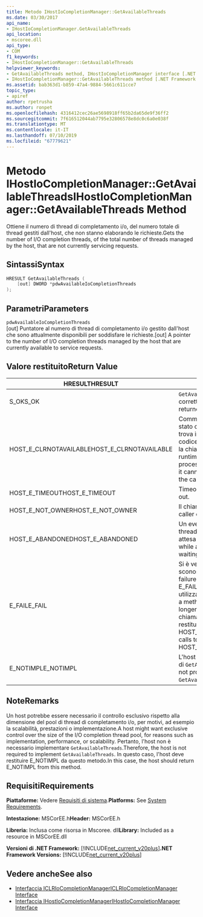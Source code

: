 ```yaml
---
title: Metodo IHostIoCompletionManager::GetAvailableThreads
ms.date: 03/30/2017
api_name:
- IHostIoCompletionManager.GetAvailableThreads
api_location:
- mscoree.dll
api_type:
- COM
f1_keywords:
- IHostIoCompletionManager::GetAvailableThreads
helpviewer_keywords:
- GetAvailableThreads method, IHostIoCompletionManager interface [.NET Framework hosting]
- IHostIoCompletionManager::GetAvailableThreads method [.NET Framework hosting]
ms.assetid: bab363d1-b859-47a4-9884-5661c611cce7
topic_type:
- apiref
author: rpetrusha
ms.author: ronpet
ms.openlocfilehash: 4316412cec26ae5698918ff65b2da65de9f36ff2
ms.sourcegitcommit: 7f616512044ab7795e32806578e8dc0c6a0e038f
ms.translationtype: MT
ms.contentlocale: it-IT
ms.lasthandoff: 07/10/2019
ms.locfileid: "67779621"
---
```

# <a name="ihostiocompletionmanagergetavailablethreads-method"></a><span data-ttu-id="508c4-102">Metodo IHostIoCompletionManager::GetAvailableThreads</span><span class="sxs-lookup"><span data-stu-id="508c4-102">IHostIoCompletionManager::GetAvailableThreads Method</span></span>
<span data-ttu-id="508c4-103">Ottiene il numero di thread di completamento i/o, del numero totale di thread gestiti dall'host, che non stanno elaborando le richieste.</span><span class="sxs-lookup"><span data-stu-id="508c4-103">Gets the number of I/O completion threads, of the total number of threads managed by the host, that are not currently servicing requests.</span></span>  
  
## <a name="syntax"></a><span data-ttu-id="508c4-104">Sintassi</span><span class="sxs-lookup"><span data-stu-id="508c4-104">Syntax</span></span>  
  
```cpp  
HRESULT GetAvailableThreads (  
    [out] DWORD *pdwAvailableIoCompletionThreads  
);  
```  
  
## <a name="parameters"></a><span data-ttu-id="508c4-105">Parametri</span><span class="sxs-lookup"><span data-stu-id="508c4-105">Parameters</span></span>  
 `pdwAvailableIoCompletionThreads`  
 <span data-ttu-id="508c4-106">[out] Puntatore al numero di thread di completamento i/o gestito dall'host che sono attualmente disponibili per soddisfare le richieste.</span><span class="sxs-lookup"><span data-stu-id="508c4-106">[out] A pointer to the number of I/O completion threads managed by the host that are currently available to service requests.</span></span>  
  
## <a name="return-value"></a><span data-ttu-id="508c4-107">Valore restituito</span><span class="sxs-lookup"><span data-stu-id="508c4-107">Return Value</span></span>  
  
|<span data-ttu-id="508c4-108">HRESULT</span><span class="sxs-lookup"><span data-stu-id="508c4-108">HRESULT</span></span>|<span data-ttu-id="508c4-109">Descrizione</span><span class="sxs-lookup"><span data-stu-id="508c4-109">Description</span></span>|  
|-------------|-----------------|  
|<span data-ttu-id="508c4-110">S_OK</span><span class="sxs-lookup"><span data-stu-id="508c4-110">S_OK</span></span>|<span data-ttu-id="508c4-111">`GetAvailableThreads` stato restituito correttamente.</span><span class="sxs-lookup"><span data-stu-id="508c4-111">`GetAvailableThreads` returned successfully.</span></span>|  
|<span data-ttu-id="508c4-112">HOST_E_CLRNOTAVAILABLE</span><span class="sxs-lookup"><span data-stu-id="508c4-112">HOST_E_CLRNOTAVAILABLE</span></span>|<span data-ttu-id="508c4-113">Common language runtime (CLR) non è stato caricato in un processo oppure si trova in uno stato in cui non può eseguire codice gestito o elaborare correttamente la chiamata.</span><span class="sxs-lookup"><span data-stu-id="508c4-113">The common language runtime (CLR) has not been loaded into a process, or the CLR is in a state in which it cannot run managed code or process the call successfully.</span></span>|  
|<span data-ttu-id="508c4-114">HOST_E_TIMEOUT</span><span class="sxs-lookup"><span data-stu-id="508c4-114">HOST_E_TIMEOUT</span></span>|<span data-ttu-id="508c4-115">Timeout della chiamata.</span><span class="sxs-lookup"><span data-stu-id="508c4-115">The call timed out.</span></span>|  
|<span data-ttu-id="508c4-116">HOST_E_NOT_OWNER</span><span class="sxs-lookup"><span data-stu-id="508c4-116">HOST_E_NOT_OWNER</span></span>|<span data-ttu-id="508c4-117">Il chiamante non possiede il blocco.</span><span class="sxs-lookup"><span data-stu-id="508c4-117">The caller does not own the lock.</span></span>|  
|<span data-ttu-id="508c4-118">HOST_E_ABANDONED</span><span class="sxs-lookup"><span data-stu-id="508c4-118">HOST_E_ABANDONED</span></span>|<span data-ttu-id="508c4-119">Un evento è stato annullato durante un thread bloccato o fiber è rimasta in attesa su di esso.</span><span class="sxs-lookup"><span data-stu-id="508c4-119">An event was canceled while a blocked thread or fiber was waiting on it.</span></span>|  
|<span data-ttu-id="508c4-120">E_FAIL</span><span class="sxs-lookup"><span data-stu-id="508c4-120">E_FAIL</span></span>|<span data-ttu-id="508c4-121">Si è verificato un errore irreversibile sconosciuto.</span><span class="sxs-lookup"><span data-stu-id="508c4-121">An unknown catastrophic failure occurred.</span></span> <span data-ttu-id="508c4-122">Quando un metodo di E_FAIL viene restituito, CLR non è più utilizzabile all'interno del processo.</span><span class="sxs-lookup"><span data-stu-id="508c4-122">When a method returns E_FAIL, the CLR is no longer usable within the process.</span></span> <span data-ttu-id="508c4-123">Le chiamate successive ai metodi di hosting restituiranno HOST_E_CLRNOTAVAILABLE.</span><span class="sxs-lookup"><span data-stu-id="508c4-123">Subsequent calls to hosting methods return HOST_E_CLRNOTAVAILABLE.</span></span>|  
|<span data-ttu-id="508c4-124">E_NOTIMPL</span><span class="sxs-lookup"><span data-stu-id="508c4-124">E_NOTIMPL</span></span>|<span data-ttu-id="508c4-125">L'host non fornisce un'implementazione di `GetAvailableThreads`.</span><span class="sxs-lookup"><span data-stu-id="508c4-125">The host does not provide an implementation of `GetAvailableThreads`.</span></span>|  
  
## <a name="remarks"></a><span data-ttu-id="508c4-126">Note</span><span class="sxs-lookup"><span data-stu-id="508c4-126">Remarks</span></span>  
 <span data-ttu-id="508c4-127">Un host potrebbe essere necessario il controllo esclusivo rispetto alla dimensione del pool di thread di completamento i/o, per motivi, ad esempio la scalabilità, prestazioni o implementazione.</span><span class="sxs-lookup"><span data-stu-id="508c4-127">A host might want exclusive control over the size of the I/O completion thread pool, for reasons such as implementation, performance, or scalability.</span></span> <span data-ttu-id="508c4-128">Pertanto, l'host non è necessario implementare `GetAvailableThreads`.</span><span class="sxs-lookup"><span data-stu-id="508c4-128">Therefore, the host is not required to implement `GetAvailableThreads`.</span></span> <span data-ttu-id="508c4-129">In questo caso, l'host deve restituire E_NOTIMPL da questo metodo.</span><span class="sxs-lookup"><span data-stu-id="508c4-129">In this case, the host should return E_NOTIMPL from this method.</span></span>  
  
## <a name="requirements"></a><span data-ttu-id="508c4-130">Requisiti</span><span class="sxs-lookup"><span data-stu-id="508c4-130">Requirements</span></span>  
 <span data-ttu-id="508c4-131">**Piattaforme:** Vedere [Requisiti di sistema](../../../../docs/framework/get-started/system-requirements.md).</span><span class="sxs-lookup"><span data-stu-id="508c4-131">**Platforms:** See [System Requirements](../../../../docs/framework/get-started/system-requirements.md).</span></span>  
  
 <span data-ttu-id="508c4-132">**Intestazione:** MSCorEE.h</span><span class="sxs-lookup"><span data-stu-id="508c4-132">**Header:** MSCorEE.h</span></span>  
  
 <span data-ttu-id="508c4-133">**Libreria:** Inclusa come risorsa in Mscoree. dll</span><span class="sxs-lookup"><span data-stu-id="508c4-133">**Library:** Included as a resource in MSCorEE.dll</span></span>  
  
 <span data-ttu-id="508c4-134">**Versioni di .NET Framework:** [!INCLUDE[net_current_v20plus](../../../../includes/net-current-v20plus-md.md)]</span><span class="sxs-lookup"><span data-stu-id="508c4-134">**.NET Framework Versions:** [!INCLUDE[net_current_v20plus](../../../../includes/net-current-v20plus-md.md)]</span></span>  
  
## <a name="see-also"></a><span data-ttu-id="508c4-135">Vedere anche</span><span class="sxs-lookup"><span data-stu-id="508c4-135">See also</span></span>

- [<span data-ttu-id="508c4-136">Interfaccia ICLRIoCompletionManager</span><span class="sxs-lookup"><span data-stu-id="508c4-136">ICLRIoCompletionManager Interface</span></span>](../../../../docs/framework/unmanaged-api/hosting/iclriocompletionmanager-interface.md)
- [<span data-ttu-id="508c4-137">Interfaccia IHostIoCompletionManager</span><span class="sxs-lookup"><span data-stu-id="508c4-137">IHostIoCompletionManager Interface</span></span>](../../../../docs/framework/unmanaged-api/hosting/ihostiocompletionmanager-interface.md)
